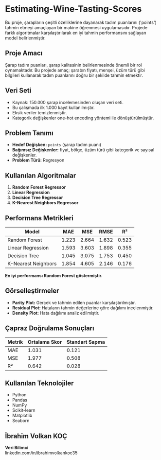 # Estimating-Wine-Tasting-Scores

Bu proje, şarapların çeşitli özelliklerine dayanarak tadım puanlarını ('points') tahmin etmeyi amaçlayan bir makine öğrenmesi uygulamasıdır.
Projede farklı algoritmalar karşılaştırılarak en iyi tahmin performansını sağlayan model belirlenmiştir.


##  Proje Amacı

Şarap tadım puanları, şarap kalitesinin belirlenmesinde önemli bir rol oynamaktadır.
Bu projede amaç; şarabın fiyatı, menşei, üzüm türü gibi bilgileri kullanarak tadım puanlarını doğru bir şekilde tahmin etmektir.

## Veri Seti

- Kaynak: 150.000 şarap incelemesinden oluşan veri seti.
- Bu çalışmada ilk 1.000 kayıt kullanılmıştır.
- Eksik veriler temizlenmiştir.
- Kategorik değişkenler one-hot encoding yöntemi ile dönüştürülmüştür.


## Problem Tanımı

- **Hedef Değişken:** `points` (şarap tadım puanı)
- **Bağımsız Değişkenler:** fiyat, bölge, üzüm türü gibi kategorik ve sayısal değişkenler.
- **Problem Türü:** Regresyon


## Kullanılan Algoritmalar

1. **Random Forest Regressor**  
2. **Linear Regression**  
3. **Decision Tree Regressor**  
4. **K-Nearest Neighbors Regressor**


## Performans Metrikleri

| Model                   | MAE   | MSE   | RMSE  | R²    |
|------------------------|-------|-------|-------|-------|
| Random Forest           | 1.223 | 2.664 | 1.632 | 0.523 |
| Linear Regression       | 1.593 | 3.603 | 1.898 | 0.355 |
| Decision Tree           | 1.045 | 3.075 | 1.753 | 0.450 |
| K-Nearest Neighbors     | 1.854 | 4.605 | 2.146 | 0.176 |

 **En iyi performansı Random Forest göstermiştir.**


## Görselleştirmeler

- **Parity Plot:** Gerçek ve tahmin edilen puanlar karşılaştırılmıştır.
- **Residual Plot:** Hataların tahmin değerlerine göre dağılımı incelenmiştir.
- **Density Plot:** Hata dağılımı analiz edilmiştir.


## Çapraz Doğrulama Sonuçları

| Metrik    | Ortalama Skor | Standart Sapma |
|-----------|----------------|----------------|
| MAE       | 1.031          | 0.121          |
| MSE       | 1.977          | 0.508          |
| R²        | 0.642          | 0.028          |


## Kullanılan Teknolojiler

- Python
- Pandas
- NumPy
- Scikit-learn
- Matplotlib
- Seaborn


## İbrahim Volkan KOÇ

**Veri Bilimci**  
linkedin.com/in/ibrahimvolkankoc35
